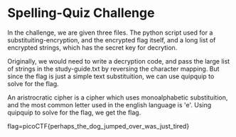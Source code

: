 # Spelling-Quiz Challenge 
In the challenge, we are given three files. The python script used for a substituiting-encryption, and the encrypted flag itself, and a long list of encrypted strings, which has the secret key for decrytion. 

Originally, we would need to write a decryption code, and pass the large list of strings in the study-guide.txt by reversing the character mapping. But since the flag is just a simple text substituition, we can use quipquip to solve for the flag. 

An  aristrocratic cipher is a cipher which uses monoalphabetic substituition, and the most common letter used in the english language is 'e'. Using quipquip to solve for the flag, we get the flag.

flag=picoCTF{perhaps_the_dog_jumped_over_was_just_tired}